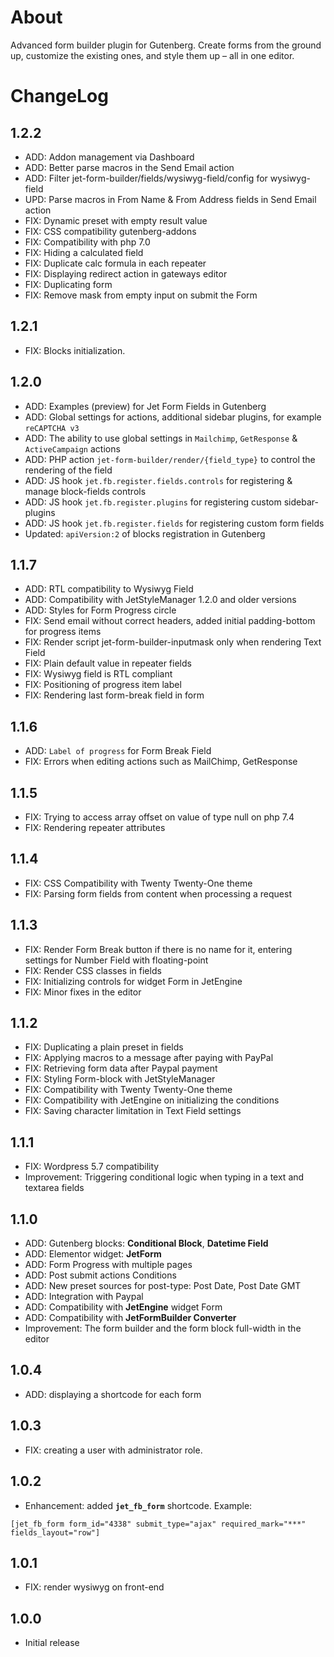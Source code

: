 # About

Advanced form builder plugin for Gutenberg. Create forms from the ground up, customize the existing ones, and style them up – all in one editor.

# ChangeLog

## 1.2.2
* ADD: Addon management via Dashboard
* ADD: Better parse macros in the Send Email action
* ADD: Filter jet-form-builder/fields/wysiwyg-field/config for wysiwyg-field
* UPD: Parse macros in From Name & From Address fields in Send Email action
* FIX: Dynamic preset with empty result value
* FIX: CSS compatibility gutenberg-addons
* FIX: Compatibility with php 7.0
* FIX: Hiding a calculated field
* FIX: Duplicate calc formula in each repeater
* FIX: Displaying redirect action in gateways editor
* FIX: Duplicating form
* FIX: Remove mask from empty input on submit the Form

## 1.2.1
* FIX: Blocks initialization.

## 1.2.0
* ADD: Examples (preview) for Jet Form Fields in Gutenberg
* ADD: Global settings for actions, additional sidebar plugins, for example `reCAPTCHA v3`
* ADD: The ability to use global settings in `Mailchimp`, `GetResponse` & `ActiveCampaign` actions
* ADD: PHP action `jet-form-builder/render/{field_type}` to control the rendering of the field
* ADD: JS hook `jet.fb.register.fields.controls` for registering & manage block-fields controls
* ADD: JS hook `jet.fb.register.plugins` for registering custom sidebar-plugins
* ADD: JS hook `jet.fb.register.fields` for registering custom form fields
* Updated: `apiVersion:2` of blocks registration in Gutenberg

## 1.1.7
* ADD: RTL compatibility to Wysiwyg Field
* ADD: Compatibility with JetStyleManager 1.2.0 and older versions
* ADD: Styles for Form Progress circle
* FIX: Send email without correct headers, added initial padding-bottom for progress items
* FIX: Render script jet-form-builder-inputmask only when rendering Text Field
* FIX: Plain default value in repeater fields
* FIX: Wysiwyg field is RTL compliant
* FIX: Positioning of progress item label
* FIX: Rendering last form-break field in form

## 1.1.6
* ADD: `Label of progress` for Form Break Field
* FIX: Errors when editing actions such as MailChimp, GetResponse

## 1.1.5
* FIX: Trying to access array offset on value of type null on php 7.4
* FIX: Rendering repeater attributes

## 1.1.4
* FIX: CSS Compatibility with Twenty Twenty-One theme
* FIX: Parsing form fields from content when processing a request 

## 1.1.3
* FIX: Render Form Break button if there is no name for it, entering settings for Number Field with floating-point
* FIX: Render CSS classes in fields
* FIX: Initializing controls for widget Form in JetEngine
* FIX: Minor fixes in the editor

## 1.1.2
* FIX: Duplicating a plain preset in fields
* FIX: Applying macros to a message after paying with PayPal
* FIX: Retrieving form data after Paypal payment
* FIX: Styling Form-block with JetStyleManager
* FIX: Compatibility with Twenty Twenty-One theme
* FIX: Compatibility with JetEngine on initializing the conditions
* FIX: Saving character limitation in Text Field settings

## 1.1.1
* FIX: Wordpress 5.7 compatibility
* Improvement: Triggering conditional logic when typing in a text and textarea fields
 
## 1.1.0
* ADD: Gutenberg blocks: **Conditional Block**, **Datetime Field** 
* ADD: Elementor widget: **JetForm**
* ADD: Form Progress with multiple pages
* ADD: Post submit actions Conditions
* ADD: New preset sources for post-type: Post Date, Post Date GMT
* ADD: Integration with Paypal
* ADD: Compatibility with **JetEngine** widget Form
* ADD: Compatibility with **JetFormBuilder Converter**
* Improvement: The form builder and the form block full-width in the editor


## 1.0.4
* ADD: displaying a shortcode for each form

## 1.0.3
* FIX: creating a user with administrator role.

## 1.0.2
* Enhancement: added **`jet_fb_form`** shortcode. Example: 

`[jet_fb_form form_id="4338" submit_type="ajax" required_mark="***" fields_layout="row"]`

## 1.0.1
* FIX: render wysiwyg on front-end

## 1.0.0
* Initial release
